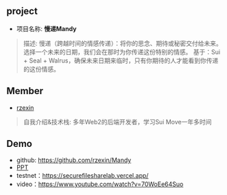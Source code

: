 ## project
- 项目名称: **慢递Mandy**
> 描述: 慢递（跨越时间的情感传递）：将你的思念、期待或秘密交付给未来。选择一个未来的日期，我们会在那时为你传递这份特别的情感。 基于：Sui + Seal + Walrus，确保未来日期来临时，只有你期待的人才能看到你传递的这份情感。

## Member
- [rzexin](https://github.com/rzexin)
> 自我介绍&技术栈: 多年Web2的后端开发者，学习Sui Move一年多时间

## Demo

- github: https://github.com/rzexin/Mandy
- [PPT](./PPT/SecureFileShare-PPT.pdf)
- testnet：https://securefilesharelab.vercel.app/
- video：https://www.youtube.com/watch?v=70WoEe64Suo